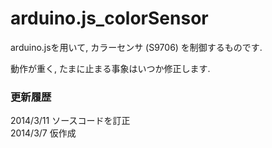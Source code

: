 arduino.js_colorSensor
======================

arduino.jsを用いて, カラーセンサ (S9706) を制御するものです.

動作が重く, たまに止まる事象はいつか修正します.<br>

### 更新履歴
2014/3/11 ソースコードを訂正<br>
2014/3/7 仮作成<br>
